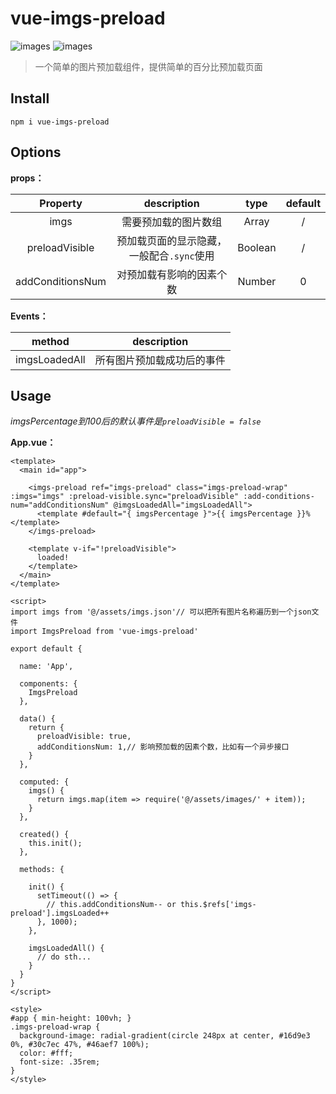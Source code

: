 # vue-imgs-preload

![images](https://img.shields.io/badge/vue-2.6.10-brightgreen)
![images](https://img.shields.io/badge/vue--cli-3.x-lightgrey)

> 一个简单的图片预加载组件，提供简单的百分比预加载页面

## Install

```
npm i vue-imgs-preload
```

## Options

**props：**

|     Property     |                description                |  type   | default |
| :--------------: | :---------------------------------------: | :-----: | :-----: |
|       imgs       |           需要预加载的图片数组            |  Array  |    /    |
|  preloadVisible  | 预加载页面的显示隐藏，一般配合`.sync`使用 | Boolean |    /    |
| addConditionsNum |         对预加载有影响的因素个数          | Number  |    0    |

**Events：**

|    method     |        description         |
| :-----------: | :------------------------: |
| imgsLoadedAll | 所有图片预加载成功后的事件 |

## Usage

*imgsPercentage到100后的默认事件是`preloadVisible = false`*

**App.vue：**

```vue
<template>
  <main id="app">

    <imgs-preload ref="imgs-preload" class="imgs-preload-wrap" :imgs="imgs" :preload-visible.sync="preloadVisible" :add-conditions-num="addConditionsNum" @imgsLoadedAll="imgsLoadedAll">
      <template #default="{ imgsPercentage }">{{ imgsPercentage }}%</template>
    </imgs-preload>

    <template v-if="!preloadVisible">
      loaded!
    </template>
  </main>
</template>

<script>
import imgs from '@/assets/imgs.json'// 可以把所有图片名称遍历到一个json文件
import ImgsPreload from 'vue-imgs-preload'
  
export default {

  name: 'App',

  components: {
    ImgsPreload
  },

  data() {
    return {
      preloadVisible: true,
      addConditionsNum: 1,// 影响预加载的因素个数，比如有一个异步接口
    }
  },

  computed: {
    imgs() {
      return imgs.map(item => require('@/assets/images/' + item));
    }
  },
  
  created() {
    this.init();
  },
  
  methods: {
    
    init() {
      setTimeout(() => {
        // this.addConditionsNum-- or this.$refs['imgs-preload'].imgsLoaded++
      }, 1000);
    },
    
    imgsLoadedAll() {
      // do sth...
    }
  }
}
</script>

<style>
#app { min-height: 100vh; }
.imgs-preload-wrap {
  background-image: radial-gradient(circle 248px at center, #16d9e3 0%, #30c7ec 47%, #46aef7 100%);
  color: #fff;
  font-size: .35rem;
}
</style>
```

